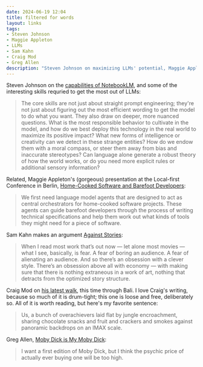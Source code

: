 ```yaml
---
date: 2024-06-19 12:04 
title: filtered for words
layout: links
tags:
- Steven Johnson
- Maggie Appleton
- LLMs
- Sam Kahn
- Craig Mod
- Greg Allen
description: "Steven Johnson on maximizing LLMs' potential, Maggie Appleton's vision for DIY software, Sam Kahn's critique of storytelling, Craig Mod's reflective Bali walk, and Greg Allen's Moby Dick obsession."
---
```


Steven Johnson on the [capabilities of NotebookLM](https://adjacentpossible.substack.com/p/revenge-of-the-humanities), and some of the interesting skills requried to get the most out of LLMs:

> The core skills are not just about straight prompt engineering; they're not just about figuring out the most efficient wording to get the model to do what you want. They also draw on deeper, more nuanced questions. What is the most responsible behavior to cultivate in the model, and how do we best deploy this technology in the real world to maximize its positive impact? What new forms of intelligence or creativity can we detect in these strange entities? How do we endow them with a moral compass, or steer them away from bias and inaccurate stereotypes? Can language alone generate a robust theory of how the world works, or do you need more explicit rules or additional sensory information?

Related, Maggie Appleton's (gorgeous) presentation at the Local-first Conference in Berlin, [Home-Cooked Software and Barefoot Developers](https://maggieappleton.com/home-cooked-software):

> We first need language model agents that are designed to act as central orchestrators for home-cooked software projects. These agents can guide barefoot developers through the process of writing technical specifications and help them work out what kinds of tools they might need for a piece of software.

Sam Kahn makes an argument [Against Stories](https://samkahn.substack.com/p/against-stories):

> When I read most work that’s out now — let alone most movies — what I see, basically, is fear. A fear of boring an audience. A fear of alienating an audience. And so there’s an obsession with a clever style. There’s an obsession above all with economy — with making sure that there is nothing extraneous in a work of art, nothing that detracts from the optimized story structure.

Craig Mod on [his latest walk](https://craigmod.com/ridgeline/188/), this time through Bali. I love Craig's writing, because so much of it is drum-tight; this one is loose and free, deliberately so. All of it is worth reading, but here's my favorite sentence:

> Us, a bunch of overachievers laid flat by jungle encroachment, sharing chocolate snacks and fruit and crackers and smokes against panoramic backdrops on an IMAX scale.

Greg Allen, [Moby Dick is My Moby Dick](https://greg.org/archive/2024/06/17/moby-dick-is-my-moby-dick.html):

> I want a first edition of Moby Dick, but I think the psychic price of actually ever buying one will be too high.
